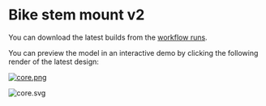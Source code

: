 # Bike stem mount v2

You can download the latest builds from the [workflow runs](https://github.com/Yeicor-3d/bike-stem-mount-v2/actions/workflows/main.yml).

You can preview the model in an interactive demo by clicking the following render of the latest design:

[![core.png](https://yeicor-3d.github.io/bike-stem-mount-v2/models/src/core/core.png)](https://yeicor-3d.github.io/bike-stem-mount-v2/)

![core.svg](https://yeicor-3d.github.io/bike-stem-mount-v2/models/src/core/core.svg)
